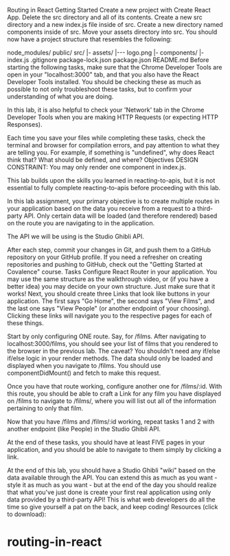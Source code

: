 Routing in React
Getting Started
Create a new project with Create React App.
Delete the src directory and all of its contents.
Create a new src directory and a new index.js file inside of src.
Create a new directory named components inside of src.
Move your assets directory into src.
You should now have a project structure that resembles the following:

node_modules/
public/
src/
|- assets/
|--- logo.png
|- components/
|- index.js
.gitignore
package-lock.json
package.json
README.md
Before starting the following tasks, make sure that the Chrome Developer Tools are open in your "localhost:3000" tab, and that you also have the React Developer Tools installed. You should be checking these as much as possible to not only troubleshoot these tasks, but to confirm your understanding of what you are doing.

In this lab, it is also helpful to check your 'Network' tab in the Chrome Developer Tools when you are making HTTP Requests (or expecting HTTP Responses).

Each time you save your files while completing these tasks, check the terminal and browser for compilation errors, and pay attention to what they are telling you. For example, if something is "undefined", why does React think that? What should be defined, and where?
Objectives
DESIGN CONSTRAINT: You may only render one component in index.js.

This lab builds upon the skills you learned in reacting-to-apis, but it is not essential to fully complete reacting-to-apis before proceeding with this lab.

In this lab assignment, your primary objective is to create multiple routes in your application based on the data you receive from a request to a third-party API. Only certain data will be loaded (and therefore rendered) based on the route you are navigating to in the application.

The API we will be using is the Studio Ghibli API.

After each step, commit your changes in Git, and push them to a GitHub repository on your GitHub profile. If you need a refresher on creating repositories and pushing to GitHub, check out the "Getting Started at Covalence" course.
Tasks
Configure React Router in your application. You may use the same structure as the walkthrough video, or (if you have a better idea) you may decide on your own structure. Just make sure that it works! Next, you should create three Links that look like buttons in your application. The first says "Go Home", the second says "View Films", and the last one says "View People" (or another endpoint of your choosing). Clicking these links will navigate you to the respective pages for each of these things.

Start by only configuring ONE route. Say, for /films. After navigating to localhost:3000/films, you should see your list of films that you rendered to the browser in the previous lab. The caveat? You shouldn't need any if/else if/else logic in your render methods. The data should only be loaded and displayed when you navigate to /films. You should use componentDidMount() and fetch to make this request.

Once you have that route working, configure another one for /films/:id. With this route, you should be able to craft a Link for any film you have displayed on /films to navigate to /films/<id>, where you will list out all of the information pertaining to only that film.

Now that you have /films and /films/:id working, repeat tasks 1 and 2 with another endpoint (like People) in the Studio Ghibli API.

At the end of these tasks, you should have at least FIVE pages in your application, and you should be able to navigate to them simply by clicking a link.

At the end of this lab, you should have a Studio Ghibli "wiki" based on the data available through the API. You can extend this as much as you want - style it as much as you want - but at the end of the day you should realize that what you've just done is create your first real application using only data provided by a third-party API! This is what web developers do all the time so give yourself a pat on the back, and keep coding!
Resources (click to download):
# routing-in-react
